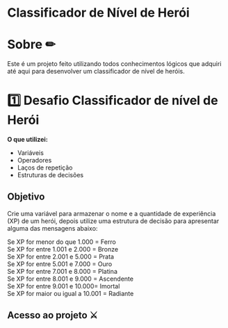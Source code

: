 # Classificador de Nível de Herói

<h1>Sobre ✏</h1>
<p>Este é um projeto feito utilizando todos conhecimentos lógicos que adquiri até aqui para desenvolver um classificador de nível de heróis.</p>

# 1️⃣ Desafio Classificador de nível de Herói

**O que utilizei:**

- Variáveis
- Operadores
- Laços de repetição
- Estruturas de decisões

## Objetivo

Crie uma variável para armazenar o nome e a quantidade de experiência (XP) de um herói, depois utilize uma estrutura de decisão para apresentar alguma das mensagens abaixo:

Se XP for menor do que 1.000 = Ferro<br>
Se XP for entre 1.001 e 2.000 = Bronze<br>
Se XP for entre 2.001 e 5.000 = Prata<br>
Se XP for entre 5.001 e 7.000 = Ouro<br>
Se XP for entre 7.001 e 8.000 = Platina<br>
Se XP for entre 8.001 e 9.000 = Ascendente<br>
Se XP for entre 9.001 e 10.000= Imortal<br>
Se XP for maior ou igual a 10.001 = Radiante<br>

 <h2>Acesso ao projeto ⚔</H2>
